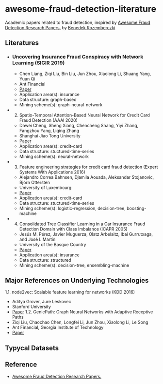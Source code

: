 # awesome-fraud-detection-literature
Academic papers related to fraud detection, inspired by [Awesome Fraud Detection Research Papers.](https://github.com/benedekrozemberczki/awesome-fraud-detection-papers/blob/master/README.md) by [
Benedek Rozemberczki](https://github.com/benedekrozemberczki)

## Literatures
- ### Uncovering Insurance Fraud Conspiracy with Network Learning (SIGIR 2019)
  - Chen Liang, Ziqi Liu, Bin Liu, Jun Zhou, Xiaolong Li, Shuang Yang, Yuan Qi
  - Ant Financial
  - [Paper](https://dl.acm.org/citation.cfm?id=3331372)
  - Application area(s): insurance
  - Data structure: graph-based
  - Mining scheme(s): graph-neural-network
  
- 2. Spatio-Temporal Attention-Based Neural Network for Credit Card Fraud Detection (AAAI 2020)
  - Dawei Cheng, Sheng Xiang, Chencheng Shang, Yiyi Zhang, Fangzhou Yang, Liqing Zhang
  - Shanghai Jiao Tong University
  - [Paper](https://aaai.org/ojs/index.php/AAAI/article/view/5371/5227)
  - Application area(s): credit-card
  - Data structure: stuctured-time-series
  - Mining scheme(s): neural-network
  
- 3. Feature engineering strategies for credit card fraud detection (Expert Systems With Applications 2016)
  - Alejandro Correa Bahnsen, Djamila Aouada, Aleksandar Stojanovic, Björn Ottersten
  - University of Luxembourg
  - [Paper](https://albahnsen.github.io/files/Feature%20Engineering%20Strategies%20for%20Credit%20Card%20Fraud%20Detection_published.pdf)
  - Application area(s): credit-card
  - Data structure: stuctured-time-series
  - Mining scheme(s): logistic-regression, decision-tree, boosting-machine
  
- 4. Consolidated Tree Classifier Learning in a Car Insurance Fraud Detection Domain with Class Imbalance (ICAPR 2005)
  - Jesús M. Pérez, Javier Muguerza, Olatz Arbelaitz, Ibai Gurrutxaga, and José I. Martín
  - University of the Basque Country
  - [Paper](https://sci2s.ugr.es/keel/pdf/specific/congreso/perez_consolidated_2005.pdf)
  - Application area(s): insurance
  - Data structure: structured
  - Mining scheme(s): decision-tree, ensembling-machine

## Major References on Underlying Technologies
1.1. node2vec: Scalable feature learning for networks (KDD 2016)
  - Aditya Grover, Jure Leskovec
  - Stanford University
  - [Paper](https://arxiv.org/pdf/1607.00653.pdf)
1.2. GeniePath: Graph Neural Networks with Adaptive Receptive Paths
  - Ziqi Liu, Chaochao Chen, Longfei Li, Jun Zhou, Xiaolong Li, Le Song
  - Ant Financial, Georgia Institute of Technology
  - [Paper](https://arxiv.org/pdf/1802.00910v1.pdf)

## Typycal Datasets

## Reference
- [Awesome Fraud Detection Research Papers.](https://github.com/benedekrozemberczki/awesome-fraud-detection-papers/blob/master/README.md)


